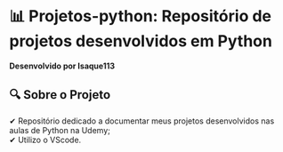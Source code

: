 # 📊 Projetos-python: Repositório de projetos desenvolvidos em Python  
**Desenvolvido por Isaque113**  

## 🔍 **Sobre o Projeto**  
✔ Repositório dedicado a documentar meus projetos desenvolvidos nas aulas de Python na Udemy; <br>
✔ Utilizo o VScode.
